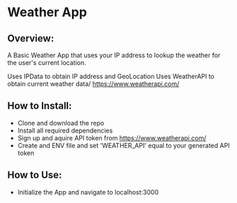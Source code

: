 # Weather App


## Overview:

A Basic Weather App that uses your IP address to lookup the weather for the user's current location.

Uses IPData to obtain IP address and GeoLocation
Uses WeatherAPI to obtain current weather data/
https://www.weatherapi.com/




## How to Install:

- Clone and download the repo
- Install all required dependencies
- Sign up and aquire API token from https://www.weatherapi.com/
- Create and ENV file and set 'WEATHER_API' equal to your generated API token


## How to Use:

- Initialize the App and navigate to localhost:3000
